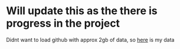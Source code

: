 # Will update this as the there is progress in the project

Didnt want to load github with approx 2gb of data, so [here](https://drive.google.com/drive/folders/1DnsNFrOfOvblTB_kWq3FP-dLEhIZnsWX?usp=sharing) is my data